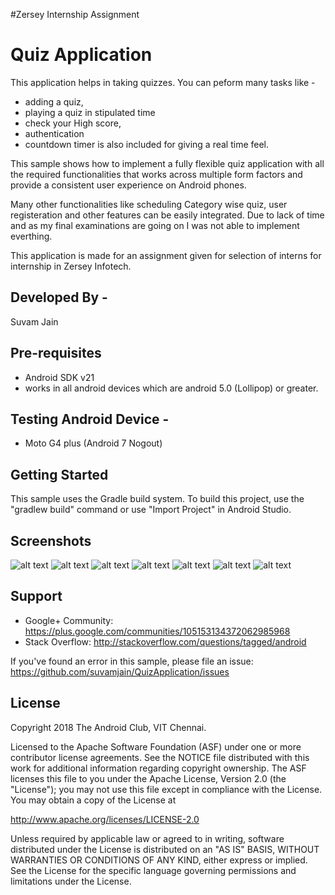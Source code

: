 #Zersey Internship Assignment

Quiz Application
==============================
This application helps in taking quizzes. You can peform many tasks like -
- adding a quiz,
- playing a quiz in stipulated time 
- check your High score,
- authentication 
- countdown timer is also included for giving a real time feel.

This sample shows how to implement a fully flexible quiz application with all the required functionalities that works
across multiple form factors and provide a consistent user experience on Android phones.

Many other functionalities like scheduling Category wise quiz, user registeration and other features can be easily integrated.
Due to lack of time and as my final examinations are going on I was not able to implement everthing.

This application is made for an assignment given for selection of interns for internship in Zersey Infotech.


Developed By - 
--------------------------
Suvam Jain 

Pre-requisites
--------------
- Android SDK v21 
- works in all android devices which are android 5.0 (Lollipop) or greater.

Testing Android Device -
-----------------------
- Moto G4 plus (Android 7 Nogout)

Getting Started
---------------

This sample uses the Gradle build system. To build this project, use the
"gradlew build" command or use "Import Project" in Android Studio.

Screenshots
-----------
![alt text](https://github.com/suvamjain/QuizApplication/blob/master/Screenshots/Login.png)
![alt text](https://github.com/suvamjain/QuizApplication/blob/master/Screenshots/navigationDrawer.png)
![alt text](https://github.com/suvamjain/QuizApplication/blob/master/Screenshots/playQuiz.png)
![alt text](https://github.com/suvamjain/QuizApplication/blob/master/Screenshots/Questions_Counter.png)
![alt text](https://github.com/suvamjain/QuizApplication/blob/master/Screenshots/Quit_Quiz.png)
![alt text](https://github.com/suvamjain/QuizApplication/blob/master/Screenshots/add_question.png)
![alt text](https://github.com/suvamjain/QuizApplication/blob/master/Screenshots/results.png)


Support
-------

- Google+ Community: https://plus.google.com/communities/105153134372062985968
- Stack Overflow: http://stackoverflow.com/questions/tagged/android

If you've found an error in this sample, please file an issue:
https://github.com/suvamjain/QuizApplication/issues


License
-------

Copyright 2018 The Android Club, VIT Chennai.

Licensed to the Apache Software Foundation (ASF) under one or more contributor
license agreements.  See the NOTICE file distributed with this work for
additional information regarding copyright ownership.  The ASF licenses this
file to you under the Apache License, Version 2.0 (the "License"); you may not
use this file except in compliance with the License.  You may obtain a copy of
the License at

  http://www.apache.org/licenses/LICENSE-2.0

Unless required by applicable law or agreed to in writing, software
distributed under the License is distributed on an "AS IS" BASIS, WITHOUT
WARRANTIES OR CONDITIONS OF ANY KIND, either express or implied.  See the
License for the specific language governing permissions and limitations under
the License.
